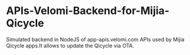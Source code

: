 # APIs-Velomi-Backend-for-Mijia-Qicycle
Simulated backend in NodeJS of app-apis.velomi.com APIs used by Mijia Qicycle apps.It allows to update the Qicycle via OTA.
